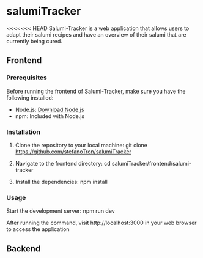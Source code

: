 # salumiTracker

<<<<<<< HEAD
Salumi-Tracker is a web application that allows users to adapt their salumi recipes and have an overview of their salumi that are currently being cured.

## Frontend

### Prerequisites

Before running the frontend of Salumi-Tracker, make sure you have the following installed:

- Node.js: [Download Node.js](https://nodejs.org/)
- npm: Included with Node.js

### Installation

1.  Clone the repository to your local machine:
    git clone https://github.com/stefanoTron/salumiTracker

2.  Navigate to the frontend directory:
    cd salumiTracker/frontend/salumi-tracker

3.  Install the dependencies:
    npm install

### Usage

Start the development server:
npm run dev

After running the command, visit http://localhost:3000 in your web browser to access the application

## Backend
